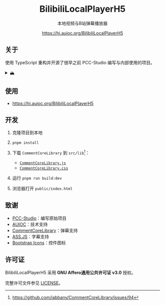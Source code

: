 <h1 align="center">BilibiliLocalPlayerH5</h1>

<div align="center">

本地视频与B站弹幕播放器

<https://hi.auioc.org/BilibiliLocalPlayerH5>

</div>

## 关于

使用 TypeScript 重构并开源了很早之前 PCC-Studio 编写与内部使用的项目。

<details>

<summary>🏔</summary>

早期的雪山代码并没有得到重构，反而堆得更高力（悲

</details>

## 使用

- <https://hi.auioc.org/BilibiliLocalPlayerH5>

## 开发

1. 克隆项目到本地
2. `pnpm install`
3. 下载 `CommentCoreLibrary` 到 `src/lib`[^1]：

    - [`CommentCoreLibrary.js`](https://unpkg.com/comment-core-library@0.11.1/dist/CommentCoreLibrary.js)
    - [`CommentCoreLibrary.css`](https://unpkg.com/comment-core-library@0.11.1/dist/css/style.css)

4. 运行 `pnpm run build:dev`
5. 浏览器打开 `public/index.html`

[^1]: <https://github.com/jabbany/CommentCoreLibrary/issues/94>

## 致谢

- [PCC-Studio](https://www.pccstudio.com)：编写原始项目
- [AUIOC](https://www.auioc.org)：技术支持
- [CommentCoreLibrary](https://github.com/jabbany/CommentCoreLibrary)：弹幕支持
- [ASS.JS](https://github.com/weizhenye/ASS)：字幕支持
- [Bootstrap Icons](https://icons.getbootstrap.com)：控件图标

## 许可证

BilibiliLocalPlayerH5 采用 **GNU Affero通用公共许可证 v3.0** 授权。

完整许可文件参见 [LICENSE](/LICENSE)。
